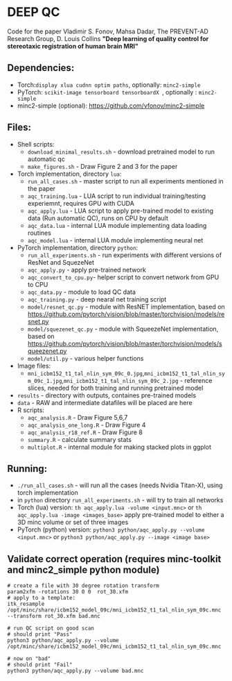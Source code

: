 # DEEP QC
Code for the paper Vladimir S. Fonov, Mahsa Dadar, The PREVENT-AD Research Group, D. Louis Collins **"Deep learning of quality control for stereotaxic registration of human brain MRI"** 

## Dependencies:
* Torch:`display xlua cudnn optim paths`, optionally: `minc2-simple` 
* PyTorch: `scikit-image tensorboard tensorboardX `, optionally : `minc2-simple`
* minc2-simple (optional): https://github.com/vfonov/minc2-simple

## Files:
* Shell scripts:
    * `download_minimal_results.sh`  - download pretrained model to run automatic qc
    * `make_figures.sh`  - Draw Figure 2 and 3 for the paper
* Torch implementation, directory `lua`:
    * `run_all_cases.sh` - master script to run all experiments mentioned in the paper
    * `aqc_training.lua` - LUA script to run individual training/testing experiemnt, requires GPU with CUDA
    * `aqc_apply.lua` - LUA script to apply pre-trained model to existing data (Run automatic QC), runs on CPU by default
    * `aqc_data.lua` - internal LUA module implementing data loading routines
    * `aqc_model.lua` - internal LUA module implementing neural net 
* PyTorch implementation, directory `python`:
    * `run_all_experiments.sh` - run experiments with different versions of ResNet and SquezeNet
    * `aqc_apply.py` - apply pre-trained network
    * `aqc_convert_to_cpu.py`- helper script to convert network from GPU to CPU 
    * `aqc_data.py` - module to load QC data
    * `aqc_training.py` - deep nearal net training script
    * `model/resnet_qc.py` - module with ResNET implementation, based on https://github.com/pytorch/vision/blob/master/torchvision/models/resnet.py
    * `model/squezenet_qc.py` - module with SqueezeNet implementation, based on https://github.com/pytorch/vision/blob/master/torchvision/models/squeezenet.py
    * `model/util.py` - various helper functions
* Image files:
    * `mni_icbm152_t1_tal_nlin_sym_09c_0.jpg`,`mni_icbm152_t1_tal_nlin_sym_09c_1.jpg`,`mni_icbm152_t1_tal_nlin_sym_09c_2.jpg` - reference slices, needed for both training and running pretrained model
* `results` - directory with outputs, containes pre-trained models
* `data` - RAW and intermediate datafiles will be placed are here
* R scripts:
  * `aqc_analysis.R` - Draw Figure 5,6,7
  * `aqc_analysis_one_long.R`  - Draw Figure 4
  * `aqc_analysis_r18_ref.R`  - Draw Figure 8
  * `summary.R`  - calculate summary stats 
  * `multiplot.R` - internal module for making stacked plots in ggplot

## Running:
* `./run_all_cases.sh` - will run all the cases (needs Nvidia Titan-X), using torch implementation
* in `python` directory `run_all_experiments.sh` - will try to train all networks
* Torch (lua) version: `th aqc_apply.lua -volume <input.mnc>` or `th aqc_apply.lua -image <images_base>` apply pre-trained model to either a 3D minc volume or set of three images 
* PyTorch (python) version: `python3 python/aqc_apply.py --volume <input.mnc>` or `python3 python/aqc_apply.py --image <image base>`

## Validate correct operation (requires minc-toolkit and minc2_simple python module)
```
# create a file with 30 degree rotation transform
param2xfm -rotations 30 0 0  rot_30.xfm
# apply to a template:
itk_resample /opt/minc/share/icbm152_model_09c/mni_icbm152_t1_tal_nlin_sym_09c.mnc --transform rot_30.xfm bad.mnc

# run QC script on good scan
# should print "Pass"
python3 python/aqc_apply.py --volume /opt/minc/share/icbm152_model_09c/mni_icbm152_t1_tal_nlin_sym_09c.mnc

# now on "bad"
# should print "Fail"
python3 python/aqc_apply.py --volume bad.mnc
```
